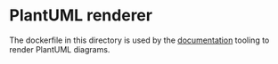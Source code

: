 # PlantUML renderer
The dockerfile in this directory is used by the [documentation](../../documentation)
tooling to render PlantUML diagrams.
